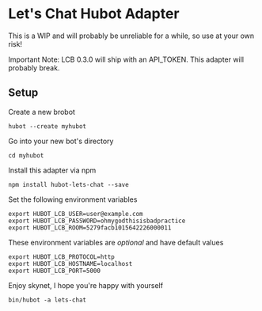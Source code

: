 # Let's Chat Hubot Adapter

This is a WIP and will probably be unreliable for a while, so use at your own risk!

Important Note: LCB 0.3.0 will ship with an API_TOKEN. This adapter will probably break.

## Setup

Create a new brobot
```
hubot --create myhubot
```

Go into your new bot's directory
```
cd myhubot
```

Install this adapter via npm
```
npm install hubot-lets-chat --save
```

Set the following environment variables
```
export HUBOT_LCB_USER=user@example.com
export HUBOT_LCB_PASSWORD=ohmygodthisisbadpractice
export HUBOT_LCB_ROOM=5279facb1015642226000011
```

These environment variables are *optional* and have default values
```
export HUBOT_LCB_PROTOCOL=http
export HUBOT_LCB_HOSTNAME=localhost
export HUBOT_LCB_PORT=5000
```

Enjoy skynet, I hope you're happy with yourself
```
bin/hubot -a lets-chat
```
